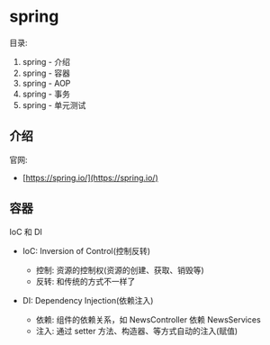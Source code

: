 # spring

目录:

1. spring - 介绍
2. spring - 容器
3. spring - AOP
4. spring - 事务
5. spring - 单元测试

## 介绍

官网: 

* [https://spring.io/](https://spring.io/)

## 容器

IoC 和 DI

* IoC: Inversion of Control(控制反转)
  * 控制: 资源的控制权(资源的创建、获取、销毁等)
  * 反转: 和传统的方式不一样了

* DI: Dependency Injection(依赖注入)
  * 依赖: 组件的依赖关系，如 NewsController 依赖 NewsServices 
  * 注入: 通过 setter 方法、构造器、等方式自动的注入(赋值)